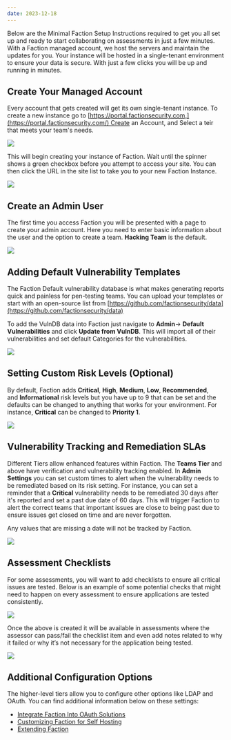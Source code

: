 ```yaml
---
date: 2023-12-18
---
```

Below are the Minimal Faction Setup Instructions required to get you all set up and ready to start collaborating on assessments in just a few minutes. With a Faction managed account, we host the servers and maintain the updates for you. Your instance will be hosted in a single-tenant environment to ensure your data is secure. With just a few clicks you will be up and running in minutes. 

## Create Your Managed Account
Every account that gets created will get its own single-tenant instance. To create a new instance go to [https://portal.factionsecurity.com,](https://portal.factionsecurity.com/) Create an Account, and Select a teir that meets your team's needs.

![](/files/Pasted%20image%2020231218081102.png)

This will begin creating your instance of Faction. Wait until the spinner shows a green checkbox before you attempt to access your site. You can then click the URL in the site list to take you to your new Faction Instance.

![](/files/Pasted%20image%2020231218081226.png)

## Create an Admin User
The first time you access Faction you will be presented with a page to create your admin account. Here you need to enter basic information about the user and the option to create a team. **Hacking Team** is the default.

![](/files/Pasted%20image%2020231218081318.png)

## Adding Default Vulnerability Templates

The Faction Default vulnerability database is what makes generating reports quick and painless for pen-testing teams. You can upload your templates or start with an open-source list from [https://github.com/factionsecurity/data](https://github.com/factionsecurity/data)

To add the VulnDB data into Faction just navigate to **Admin**-> **Default Vulnerabilities** and click **Update from VulnDB**. This will import all of their vulnerabilities and set default Categories for the vulnerabilities.

![](files/Pasted%20image%2020231218081440.png)

## Setting Custom Risk Levels (Optional)

By default, Faction adds **Critical**, **High**, **Medium**, **Low**, **Recommended**, and **Informational** risk levels but you have up to 9 that can be set and the defaults can be changed to anything that works for your environment. For instance, **Critical** can be changed to **Priority 1**.

![](files/Pasted%20image%2020231218081517.png)

## Vulnerability Tracking and Remediation SLAs
Different Tiers allow enhanced features within Faction. The **Teams Tier** and above have verification and vulnerability tracking enabled. In **Admin Settings** you can set custom times to alert when the vulnerability needs to be remediated based on its risk setting. For instance, you can set a reminder that a **Critical** vulnerability needs to be remediated 30 days after it's reported and set a past due date of 60 days. This will trigger Faction to alert the correct teams that important issues are close to being past due to ensure issues get closed on time and are never forgotten.

Any values that are missing a date will not be tracked by Faction.

![](files/Pasted%20image%2020231218081607.png)

##  Assessment Checklists

For some assessments, you will want to add checklists to ensure all critical issues are tested. Below is an example of some potential checks that might need to happen on every assessment to ensure applications are tested consistently.

![](files/Pasted%20image%2020231218081706.png)

Once the above is created it will be available in assessments where the assessor can pass/fail the checklist item and even add notes related to why it failed or why it’s not necessary for the application being tested.

![](files/Pasted%20image%2020231218081745.png)

## Additional Configuration Options

The higher-level tiers allow you to configure other options like LDAP and OAuth. You can find additional information below on these settings:

- [Integrate Faction Into OAuth Solutions](/Integrate%20Faction%20into%20OAuth%20Solutions/)
- [Customizing Faction for Self Hosting](/Self-Hosted%20FACTION%20Setup/)
- [Extending Faction](/Extending%20FACTION/)